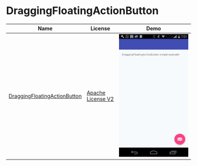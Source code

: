DraggingFloatingActionButton
======================
Name | License | Demo
--- | --- | ---
[DraggingFloatingActionButton](https://github.com/djalmaafilho/DraggingFloatingActionButton) | [Apache License V2](https://www.apache.org/licenses/LICENSE-2.0) | <img src="demo.gif" width="100%">

